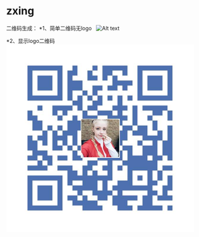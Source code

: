 # zxing
二维码生成：
*1、简单二维码无logo   
![Alt text](/ZXingDemo/img.jpg)

*2、显示logo二维码
![Alt text](/ZXingDemo/qr.jpg)
